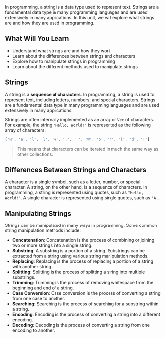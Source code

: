 In programming, a string is a data type used to represent text. Strings are a fundamental data type in many programming languages and are used extensively in many applications. In this unit, we will explore what strings are and how they are used in programming.

## What Will You Learn

- Understand what strings are and how they work
- Learn about the differences between strings and characters
- Explore how to manipulate strings in programming
- Learn about the different methods used to manipulate strings

## Strings

A string is a **sequence of characters**. In programming, a string is used to represent text, including letters, numbers, and special characters. Strings are a fundamental data type in many programming languages and are used extensively in many applications.

Strings are often internally implemented as an array or `Vec` of characters. For example, the string `"Hello, World!"` is represented as the following array of characters:

```rust
['H', 'e', 'l', 'l', 'o', ',', ' ', 'W', 'o', 'r', 'l', 'd', '!']
```

> This means that characters can be iterated in much the same way as other collections.

## Differences Between Strings and Characters

A character is a single symbol, such as a letter, number, or special character. A string, on the other hand, is a sequence of characters. In programming, a string is represented using quotes, such as `"Hello, World!"`. A single character is represented using single quotes, such as `'A'`.

## Manipulating Strings

Strings can be manipulated in many ways in programming. Some common string manipulation methods include:

- **Concatenation**: Concatenation is the process of combining or joining two or more strings into a single string.
- **Substring**: A substring is a portion of a string. Substrings can be extracted from a string using various string manipulation methods.
- **Replacing**: Replacing is the process of replacing a portion of a string with another string.
- **Splitting**: Splitting is the process of splitting a string into multiple substrings.
- **Trimming**: Trimming is the process of removing whitespace from the beginning and end of a string.
- **Case Conversion**: Case conversion is the process of converting a string from one case to another.
- **Searching**: Searching is the process of searching for a substring within a string.
- **Encoding**: Encoding is the process of converting a string into a different encoding.
- **Decoding**: Decoding is the process of converting a string from one encoding to another.
